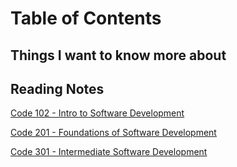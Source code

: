 # Table of Contents

## Things I want to know more about

## Reading Notes

<a href = "https://github.com/scottie-l/reading-notes/tree/main/reading-notes-102">Code 102 - Intro to Software Development</a>

<a href = "https://github.com/scottie-l/reading-notes/tree/main/reading-notes-201">Code 201 - Foundations of Software Development</a>

<a href = "https://github.com/scottie-l/reading-notes/tree/main/reading-notes-301">Code 301 - Intermediate Software Development</a>

<!-- <a href = "https://github.com/scottie-l/reading-notes/tree/main/reading-notes-401">Code 401 - Advanced Software Development</a> -->
